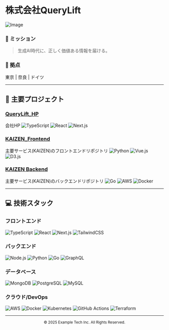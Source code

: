 # 株式会社QueryLift

![Image](https://github.com/user-attachments/assets/c3f30fb3-1f98-4616-bc1f-91a5965b0df0)

### 🌟 ミッション

> 生成AI時代に、正しく価値ある情報を届ける。

### 📍 拠点

東京 | 奈良 | ドイツ

---

## 🚀 主要プロジェクト

### [QueryLift_HP](https://github.com/QueryLift/QueryLift_HP)
会社HP
![TypeScript](https://img.shields.io/badge/-TypeScript-3178C6?style=flat-square&logo=typescript&logoColor=white)
![React](https://img.shields.io/badge/-React-61DAFB?style=flat-square&logo=react&logoColor=black)
![Next.js](https://img.shields.io/badge/-Next.js-000000?style=flat-square&logo=next.js&logoColor=white)

### [KAIZEN_Frontend]([https://github.com/example-corp/datavizpro](https://github.com/QueryLift/KAIZEN_Frontend))
主要サービス(KAIZEN)のフロントエンドリポジトリ
![Python](https://img.shields.io/badge/-Python-3776AB?style=flat-square&logo=python&logoColor=white)
![Vue.js](https://img.shields.io/badge/-Vue.js-4FC08D?style=flat-square&logo=vue.js&logoColor=white)
![D3.js](https://img.shields.io/badge/-D3.js-F9A03C?style=flat-square&logo=d3.js&logoColor=white)

### [KAIZEN Backend]([https://github.com/example-corp/secure-connect](https://github.com/QueryLift/KAIZEN_Backend))
主要サービス(KAIZEN)のバックエンドリポジトリ
![Go](https://img.shields.io/badge/-Go-00ADD8?style=flat-square&logo=go&logoColor=white)
![AWS](https://img.shields.io/badge/-AWS-232F3E?style=flat-square&logo=amazon-aws&logoColor=white)
![Docker](https://img.shields.io/badge/-Docker-2496ED?style=flat-square&logo=docker&logoColor=white)

---

## 💻 技術スタック

### フロントエンド
![TypeScript](https://img.shields.io/badge/-TypeScript-3178C6?style=flat-square&logo=typescript&logoColor=white)
![React](https://img.shields.io/badge/-React-61DAFB?style=flat-square&logo=react&logoColor=black)
![Next.js](https://img.shields.io/badge/-Next.js-000000?style=flat-square&logo=next.js&logoColor=white)
![TailwindCSS](https://img.shields.io/badge/-TailwindCSS-06B6D4?style=flat-square&logo=tailwind-css&logoColor=white)

### バックエンド
![Node.js](https://img.shields.io/badge/-Node.js-339933?style=flat-square&logo=node.js&logoColor=white)
![Python](https://img.shields.io/badge/-Python-3776AB?style=flat-square&logo=python&logoColor=white)
![Go](https://img.shields.io/badge/-Go-00ADD8?style=flat-square&logo=go&logoColor=white)
![GraphQL](https://img.shields.io/badge/-GraphQL-E10098?style=flat-square&logo=graphql&logoColor=white)

### データベース
![MongoDB](https://img.shields.io/badge/-MongoDB-47A248?style=flat-square&logo=mongodb&logoColor=white)
![PostgreSQL](https://img.shields.io/badge/-PostgreSQL-336791?style=flat-square&logo=postgresql&logoColor=white)
![MySQL](https://img.shields.io/badge/-MySQL-4479A1?style=flat-square&logo=mysql&logoColor=white)

### クラウド/DevOps
![AWS](https://img.shields.io/badge/-AWS-232F3E?style=flat-square&logo=amazon-aws&logoColor=white)
![Docker](https://img.shields.io/badge/-Docker-2496ED?style=flat-square&logo=docker&logoColor=white)
![Kubernetes](https://img.shields.io/badge/-Kubernetes-326CE5?style=flat-square&logo=kubernetes&logoColor=white)
![GitHub Actions](https://img.shields.io/badge/-GitHub%20Actions-2088FF?style=flat-square&logo=github-actions&logoColor=white)
![Terraform](https://img.shields.io/badge/-Terraform-7B42BC?style=flat-square&logo=terraform&logoColor=white)

---


<div align="center">
  <sub>© 2025 Example Tech Inc. All Rights Reserved.</sub>
</div>
